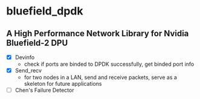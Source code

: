 # bluefield_dpdk
## A High Performance Network Library for Nvidia Bluefield-2 DPU

- [x] Devinfo 
  - check if ports are binded to DPDK successfully, get binded port info
- [x] Send_recv 
  - for two nodes in a LAN, send and receive packets, serve as a skeleton for future applications
- [ ] Chen's Failure Detector

